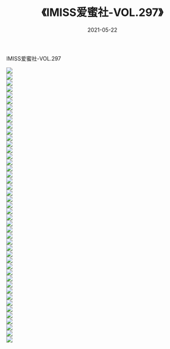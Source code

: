 ﻿---
layout: post
title:  《IMISS爱蜜社-VOL.297》
date:   2021-05-22
img: http://img.660000.xyz/Sharelink/网络美图/2021/IMISS爱蜜社-VOL.297/000.jpg
categories: [美女, 清纯, 唯美]
---

IMISS爱蜜社-VOL.297

  ![](http://img.660000.xyz/Sharelink/网络美图/2021/IMISS爱蜜社-VOL.297/001.jpg) <br> ![](http://img.660000.xyz/Sharelink/网络美图/2021/IMISS爱蜜社-VOL.297/002.jpg) <br> ![](http://img.660000.xyz/Sharelink/网络美图/2021/IMISS爱蜜社-VOL.297/003.jpg) <br> ![](http://img.660000.xyz/Sharelink/网络美图/2021/IMISS爱蜜社-VOL.297/004.jpg) <br> ![](http://img.660000.xyz/Sharelink/网络美图/2021/IMISS爱蜜社-VOL.297/005.jpg) <br> ![](http://img.660000.xyz/Sharelink/网络美图/2021/IMISS爱蜜社-VOL.297/006.jpg) <br> ![](http://img.660000.xyz/Sharelink/网络美图/2021/IMISS爱蜜社-VOL.297/007.jpg) <br> ![](http://img.660000.xyz/Sharelink/网络美图/2021/IMISS爱蜜社-VOL.297/008.jpg) <br> ![](http://img.660000.xyz/Sharelink/网络美图/2021/IMISS爱蜜社-VOL.297/009.jpg) <br> ![](http://img.660000.xyz/Sharelink/网络美图/2021/IMISS爱蜜社-VOL.297/010.jpg) <br> ![](http://img.660000.xyz/Sharelink/网络美图/2021/IMISS爱蜜社-VOL.297/011.jpg) <br> ![](http://img.660000.xyz/Sharelink/网络美图/2021/IMISS爱蜜社-VOL.297/012.jpg) <br> ![](http://img.660000.xyz/Sharelink/网络美图/2021/IMISS爱蜜社-VOL.297/013.jpg) <br> ![](http://img.660000.xyz/Sharelink/网络美图/2021/IMISS爱蜜社-VOL.297/014.jpg) <br> ![](http://img.660000.xyz/Sharelink/网络美图/2021/IMISS爱蜜社-VOL.297/015.jpg) <br> ![](http://img.660000.xyz/Sharelink/网络美图/2021/IMISS爱蜜社-VOL.297/016.jpg) <br> ![](http://img.660000.xyz/Sharelink/网络美图/2021/IMISS爱蜜社-VOL.297/017.jpg) <br> ![](http://img.660000.xyz/Sharelink/网络美图/2021/IMISS爱蜜社-VOL.297/018.jpg) <br> ![](http://img.660000.xyz/Sharelink/网络美图/2021/IMISS爱蜜社-VOL.297/019.jpg) <br> ![](http://img.660000.xyz/Sharelink/网络美图/2021/IMISS爱蜜社-VOL.297/020.jpg) <br> ![](http://img.660000.xyz/Sharelink/网络美图/2021/IMISS爱蜜社-VOL.297/021.jpg) <br> ![](http://img.660000.xyz/Sharelink/网络美图/2021/IMISS爱蜜社-VOL.297/022.jpg) <br> ![](http://img.660000.xyz/Sharelink/网络美图/2021/IMISS爱蜜社-VOL.297/023.jpg) <br> ![](http://img.660000.xyz/Sharelink/网络美图/2021/IMISS爱蜜社-VOL.297/024.jpg) <br> ![](http://img.660000.xyz/Sharelink/网络美图/2021/IMISS爱蜜社-VOL.297/025.jpg) <br> ![](http://img.660000.xyz/Sharelink/网络美图/2021/IMISS爱蜜社-VOL.297/026.jpg) <br> ![](http://img.660000.xyz/Sharelink/网络美图/2021/IMISS爱蜜社-VOL.297/027.jpg) <br> ![](http://img.660000.xyz/Sharelink/网络美图/2021/IMISS爱蜜社-VOL.297/028.jpg) <br> ![](http://img.660000.xyz/Sharelink/网络美图/2021/IMISS爱蜜社-VOL.297/029.jpg) <br> ![](http://img.660000.xyz/Sharelink/网络美图/2021/IMISS爱蜜社-VOL.297/030.jpg) <br> ![](http://img.660000.xyz/Sharelink/网络美图/2021/IMISS爱蜜社-VOL.297/031.jpg) <br> ![](http://img.660000.xyz/Sharelink/网络美图/2021/IMISS爱蜜社-VOL.297/032.jpg) <br> ![](http://img.660000.xyz/Sharelink/网络美图/2021/IMISS爱蜜社-VOL.297/033.jpg) <br> ![](http://img.660000.xyz/Sharelink/网络美图/2021/IMISS爱蜜社-VOL.297/034.jpg) <br> ![](http://img.660000.xyz/Sharelink/网络美图/2021/IMISS爱蜜社-VOL.297/035.jpg) <br> ![](http://img.660000.xyz/Sharelink/网络美图/2021/IMISS爱蜜社-VOL.297/036.jpg) <br> ![](http://img.660000.xyz/Sharelink/网络美图/2021/IMISS爱蜜社-VOL.297/037.jpg) <br> ![](http://img.660000.xyz/Sharelink/网络美图/2021/IMISS爱蜜社-VOL.297/038.jpg) <br> ![](http://img.660000.xyz/Sharelink/网络美图/2021/IMISS爱蜜社-VOL.297/039.jpg) <br> ![](http://img.660000.xyz/Sharelink/网络美图/2021/IMISS爱蜜社-VOL.297/040.jpg) <br> ![](http://img.660000.xyz/Sharelink/网络美图/2021/IMISS爱蜜社-VOL.297/041.jpg) <br> ![](http://img.660000.xyz/Sharelink/网络美图/2021/IMISS爱蜜社-VOL.297/042.jpg) <br> ![](http://img.660000.xyz/Sharelink/网络美图/2021/IMISS爱蜜社-VOL.297/043.jpg) <br> ![](http://img.660000.xyz/Sharelink/网络美图/2021/IMISS爱蜜社-VOL.297/044.jpg) <br> ![](http://img.660000.xyz/Sharelink/网络美图/2021/IMISS爱蜜社-VOL.297/045.jpg) <br>